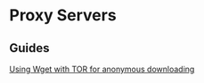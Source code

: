 # Proxy Servers

## Guides
[Using Wget with TOR for anonymous downloading](http://www.madhatt.com/index.php/20-technology/431-using-wget-with-tor-for-anonymous-downloading)

